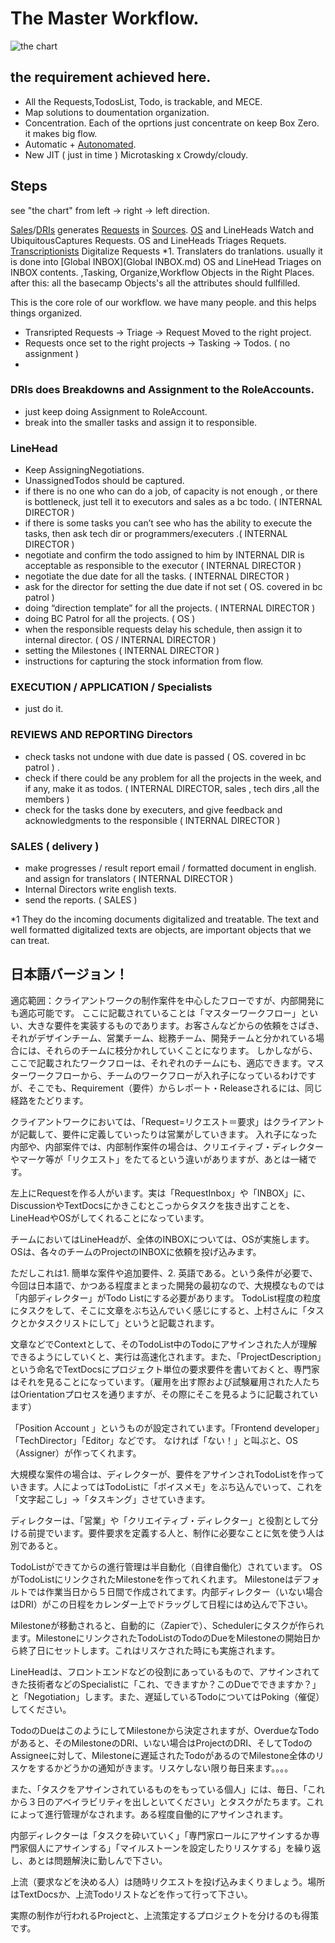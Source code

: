 # The Master Workflow.

![the chart](http://f.cl.ly/items/20093U291b1d1H160L2d/IMG_0740.JPG)

the requirement achieved here. 
----------------------------------------------------------------- 
- All the Requests,TodosList, Todo, is trackable, and MECE.
- Map solutions to doumentation organization.
- Concentration. Each of the oprtions just concentrate on keep Box Zero. it makes big flow. 
- Automatic + [Autonomated](https://en.wikipedia.org/wiki/Autonomy).
- New JIT ( just in time ) Microtasking x Crowdy/cloudy.

Steps
-----------------------------------------------------------------
see "the chart" from left -> right -> left direction. 

 [Sales](/Teams/Sales)/[DRIs](VerticalLine/DRI) generates [Requests](Models/Requests.md) in [Sources](Models/Sources.md). [OS](/Teams/OS) and LineHeads Watch and UbiquitousCaptures Requests. OS and LineHeads Triages Requets. [Transcriptionists](/Teams/Transcriptionists) Digitalize Requests *1. Translaters do tranlations. usually it is done into [Global INBOX](Global INBOX.md)
 OS and LineHead Triages on INBOX contents. ,Tasking, Organize,Workflow Objects in the Right Places.
after this: all the basecamp Objects's all the attributes should fullfilled. 

This is the core role of our workflow. we have many people. and this helps things organized. 

- Transripted Requests -> Triage -> Request Moved to the right project. 
- Requests once set to the right projects -> Tasking -> Todos. ( no assignment )
-
### DRIs does Breakdowns and Assignment to the RoleAccounts.

- just keep doing Assignment to RoleAccount.
- break into the smaller tasks and assign it to responsible.

### LineHead

- Keep AssigningNegotiations.
- UnassignedTodos should be captured. 
- if there is no one who can do a job, of capacity is not enough , or there is bottleneck, just tell it to executors and sales as a bc todo.  ( INTERNAL DIRECTOR )
- if there is some tasks you can’t see who has the ability to execute the tasks, then ask tech dir or programmers/executers .( INTERNAL DIRECTOR )
- negotiate and confirm the todo assigned to him by INTERNAL DIR is acceptable as responsible to the executor ( INTERNAL DIRECTOR )
- negotiate the due date for all the tasks. ( INTERNAL DIRECTOR )
- ask for the director for setting the due date if not set ( OS. covered  in bc patrol )
- doing “direction template” for all the projects. ( INTERNAL DIRECTOR )
- doing BC Patrol for all the projects. ( OS )
- when the responsible requests delay his schedule, then assign it to internal director. ( OS  / INTERNAL DIRECTOR )
- setting the Milestones ( INTERNAL DIRECTOR )
- instructions for capturing the stock information from flow.

### EXECUTION / APPLICATION / Specialists

- just do it. 

### REVIEWS AND REPORTING Directors
- check tasks not undone with due date is passed ( OS. covered  in bc patrol )  .
- check if there could be any problem for all the projects in the week, and if any, make it as todos. ( INTERNAL DIRECTOR, sales , tech dirs ,all the members )
- check for the tasks done by executers, and give feedback and acknowledgments to the responsible ( INTERNAL DIRECTOR )


### SALES ( delivery ) 
- make progresses / result report email / formatted document in english. and assign for translators ( INTERNAL DIRECTOR )
- Internal Directors write english texts.
- send the reports. ( SALES )

*1 
They do the incoming documents digitalized and treatable.
The text and well formatted digitalized texts are objects, are important objects that we can treat. 



日本語バージョン！
-----------------------------------------------------------------


適応範囲：クライアントワークの制作案件を中心したフローですが、内部開発にも適応可能です。
ここに記載されていることは「マスターワークフロー」といい、大きな要件を実装するものであります。お客さんなどからの依頼をさばき、それがデザインチーム、営業チーム、総務チーム、開発チームと分かれている場合には、それらのチームに枝分かれしていくことになります。
しかしながら、ここで記載されたワークフローは、それぞれのチームにも、適応できます。マスターワークフローから、チームのワークフローが入れ子になっているわけですが、そこでも、Requirement（要件）からレポート・Releaseされるには、同じ経路をたどります。


クライアントワークにおいては、「Request=リクエスト＝要求」はクライアントが記載して、要件に定義していったりは営業がしていきます。
入れ子になった内部や、内部案件では、内部制作案件の場合は、クリエイティブ・ディレクターやマーケ等が「リクエスト」をたてるという違いがありますが、あとは一緒です。


左上にRequestを作る人がいます。実は「RequestInbox」や「INBOX」に、DiscussionやTextDocsにかきこむとこっからタスクを抜き出すことを、LineHeadやOSがしてくれることになっています。

チームにおいてはLineHeadが、全体のINBOXについては、OSが実施します。OSは、各々のチームのProjectのINBOXに依頼を投げ込みます。

ただしこれは1. 簡単な案件や追加要件、2. 英語である。という条件が必要で、今回は日本語で、かつある程度まとまった開発の最初なので、大規模なものでは「内部ディレクター」がTodo Listにする必要があります。
TodoList程度の粒度にタスクをして、そこに文章をぶち込んでいく感じにすると、上村さんに「タスクとかタスクリストにして」というと記載されます。

文章などでContextとして、そのTodoList中のTodoにアサインされた人が理解できるようにしていくと、実行は高速化されます。また、「ProjectDescription」という命名でTextDocsにプロジェクト単位の要求要件を書いておくと、専門家はそれを見ることになっています。（雇用を出す際および試験雇用された人たちはOrientationプロセスを通りますが、その際にそこを見るように記載されています）


「Position Account 」というものが設定されています。「Frontend developer」「TechDirector」「Editor」などです。
なければ「ない！」と叫ぶと、OS（Assigner）が作ってくれます。


大規模な案件の場合は、ディレクターが、要件をアサインされTodoListを作っていきます。人によってはTodoListに「ボイスメモ」をぶち込んでいって、これを「文字起こし」→「タスキング」させていきます。

ディレクターは、「営業」や「クリエイティブ・ディレクター」と役割として分ける前提でいます。要件要求を定義する人と、制作に必要なことに気を使う人は別であると。

TodoListができてからの進行管理は半自動化（自律自働化）されています。
OSがTodoListにリンクされたMilestoneを作ってれくれます。
Milestoneはデフォルトでは作業当日から５日間で作成されてます。内部ディレクター（いない場合はDRI）がこの日程をカレンダー上でドラッグして日程にはめ込んで下さい。

Milestoneが移動されると、自動的に（Zapierで）、Schedulerにタスクが作られます。MilestoneにリンクされたTodoListのTodoのDueをMilestoneの開始日から終了日にセットします。これはリスケされた時にも実施されます。

LineHeadは、フロントエンドなどの役割にあっているもので、アサインされてきた技術者などのSpecialistに「これ、できますか？このDueでできますか？」と「Negotiation」します。また、遅延しているTodoについてはPoking（催促）してください。

TodoのDueはこのようにしてMilestoneから決定されますが、OverdueなTodoがあると、そのMilestoneのDRI、いない場合はProjectのDRI、そしてTodoのAssigneeに対して、Milestoneに遅延されたTodoがあるのでMilestone全体のリスケをするかどうかの通知がきます。リスケしない限り毎日来ます。。。。

また、「タスクをアサインされているものをもっている個人」には、毎日、「これから３日のアベイラビリティを出しといてください」とタスクがたちます。これによって進行管理がなされます。ある程度自働的にアサインされます。

内部ディレクターは「タスクを砕いていく」「専門家ロールにアサインするか専門家個人にアサインする」「マイルストーンを設定したりリスケする」を繰り返し、あとは問題解決に勤しんで下さい。

上流（要求などを決める人）は随時リクエストを投げ込みまくりましょう。場所はTextDocsか、上流Todoリストなどを作って行って下さい。

実際の制作が行われるProjectと、上流策定するプロジェクトを分けるのも得策です。


